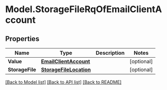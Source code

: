 # Model.StorageFileRqOfEmailClientAccount
## Properties
Name | Type | Description | Notes
------------ | ------------- | ------------- | -------------
**Value** | [**EmailClientAccount**](EmailClientAccount.md) |  | [optional] 
**StorageFile** | [**StorageFileLocation**](StorageFileLocation.md) |  | [optional] 



[[Back to Model list]](README.md#documentation-for-models) [[Back to API list]](README.md#documentation-for-api-endpoints) [[Back to README]](README.md)


